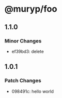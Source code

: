 # @muryp/foo

## 1.1.0

### Minor Changes

- ef39bd3: delete

## 1.0.1

### Patch Changes

- 098491c: hello world
